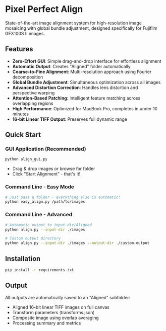 # Pixel Perfect Align

State-of-the-art image alignment system for high-resolution image mosaicing with global bundle adjustment, designed specifically for Fujifilm GFX100S II images.

## Features

- **Zero-Effort GUI**: Simple drag-and-drop interface for effortless alignment
- **Automatic Output**: Creates "Aligned" folder automatically
- **Coarse-to-Fine Alignment**: Multi-resolution approach using Fourier decomposition
- **Global Bundle Adjustment**: Simultaneous optimization across all images
- **Advanced Distortion Correction**: Handles lens distortion and perspective warping
- **Attention-Based Patching**: Intelligent feature matching across overlapping regions
- **High Performance**: Optimized for MacBook Pro, completes in under 10 minutes
- **16-bit Linear TIFF Output**: Preserves full dynamic range

## Quick Start

### GUI Application (Recommended)
```bash
python align_gui.py
```
- Drag & drop images or browse for folder
- Click "Start Alignment" - that's it!

### Command Line - Easy Mode
```bash
# Just pass a folder - everything else is automatic!
python easy_align.py /path/to/images
```

### Command Line - Advanced
```bash
# Automatic output to input-dir/Aligned
python align.py --input-dir ./images

# Custom output directory
python align.py --input-dir ./images --output-dir ./custom-output
```

## Installation

```bash
pip install -r requirements.txt
```

## Output

All outputs are automatically saved to an "Aligned" subfolder:
- Aligned 16-bit linear TIFF images on full canvas
- Transform parameters (transforms.json)
- Composite image using overlap averaging
- Processing summary and metrics
